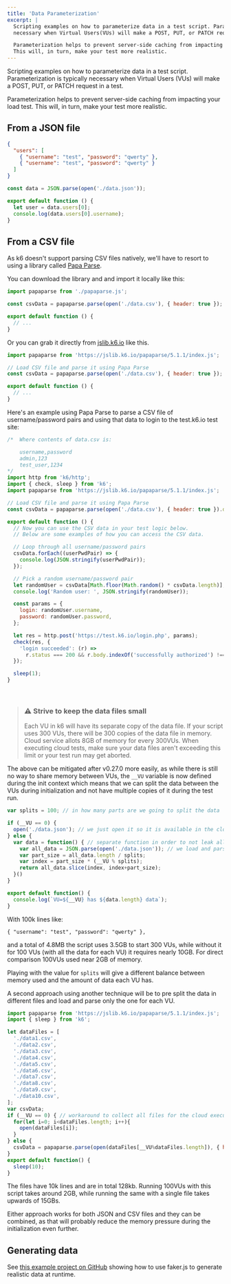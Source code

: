 ```yaml
---
title: 'Data Parameterization'
excerpt: |
  Scripting examples on how to parameterize data in a test script. Parameterization is typically
  necessary when Virtual Users(VUs) will make a POST, PUT, or PATCH request in a test.

  Parameterization helps to prevent server-side caching from impacting your load test.
  This will, in turn, make your test more realistic.
---
```


Scripting examples on how to parameterize data in a test script. Parameterization is typically
necessary when Virtual Users (VUs) will make a POST, PUT, or PATCH request in a test.

Parameterization helps to prevent server-side caching from impacting your load test.
This will, in turn, make your test more realistic.

## From a JSON file

<div class="code-group" data-props='{ "labels": ["data.json"], "lineNumbers": [true] }'>

```json
{
  "users": [
    { "username": "test", "password": "qwerty" },
    { "username": "test", "password": "qwerty" }
  ]
}
```

</div>

<div class="code-group" data-props='{ "labels": ["parse-json.js"], "lineNumbers": [true] }'>

```javascript
const data = JSON.parse(open('./data.json'));

export default function () {
  let user = data.users[0];
  console.log(data.users[0].username);
}
```

</div>

## From a CSV file

As k6 doesn't support parsing CSV files natively, we'll have to resort to using a
library called [Papa Parse](https://www.papaparse.com/).

You can download the library and and import it locally like this:

<div class="code-group" data-props='{ "labels": ["papaparse-local-import.js"], "lineNumbers": [true] }'>

```javascript
import papaparse from './papaparse.js';

const csvData = papaparse.parse(open('./data.csv'), { header: true });

export default function () {
  // ...
}
```

</div>

Or you can grab it directly from [jslib.k6.io](https://jslib.k6.io/) like this.

<div class="code-group" data-props='{ "labels": ["papaparse-remote-import.js"], "lineNumbers": [true] }'>

```javascript
import papaparse from 'https://jslib.k6.io/papaparse/5.1.1/index.js';

// Load CSV file and parse it using Papa Parse
const csvData = papaparse.parse(open('./data.csv'), { header: true });

export default function () {
  // ...
}
```

</div>

Here's an example using Papa Parse to parse a CSV file of username/password pairs and using that
data to login to the test.k6.io test site:

<div class="code-group" data-props='{ "labels": ["parse-csv.js"], "lineNumbers": [true] }'>

```javascript
/*  Where contents of data.csv is:

    username,password
    admin,123
    test_user,1234
*/
import http from 'k6/http';
import { check, sleep } from 'k6';
import papaparse from 'https://jslib.k6.io/papaparse/5.1.1/index.js';

// Load CSV file and parse it using Papa Parse
const csvData = papaparse.parse(open('./data.csv'), { header: true }).data;

export default function () {
  // Now you can use the CSV data in your test logic below.
  // Below are some examples of how you can access the CSV data.

  // Loop through all username/password pairs
  csvData.forEach((userPwdPair) => {
    console.log(JSON.stringify(userPwdPair));
  });

  // Pick a random username/password pair
  let randomUser = csvData[Math.floor(Math.random() * csvData.length)];
  console.log('Random user: ', JSON.stringify(randomUser));

  const params = {
    login: randomUser.username,
    password: randomUser.password,
  };

  let res = http.post('https://test.k6.io/login.php', params);
  check(res, {
    'login succeeded': (r) =>
      r.status === 200 && r.body.indexOf('successfully authorized') !== -1,
  });

  sleep(1);
}
```

</div>

<br/>

<div class="doc-blockquote" data-props='{"mod": "warning"}'>

> ### ⚠️ Strive to keep the data files small
>
> Each VU in k6 will have its separate copy of the data file.
> If your script uses 300 VUs, there will be 300 copies of the data file in memory.
> Cloud service allots 8GB of memory for every 300VUs.
> When executing cloud tests, make sure your data files aren't exceeding this limit or your test run may get aborted.

</div>

The above can be mitigated after v0.27.0 more easily, as while there is still no way
to share memory between VUs, the `__VU` variable is now defined during the init
context which means that we can split the data between the VUs during initialization
and not have multiple copies of it during the test run.

<div class="code-group" data-props='{ "labels": ["parse-csv.js"], "lineNumbers": [true] }'>

```javascript
var splits = 100; // in how many parts are we going to split the data

if (__VU == 0) {
  open('./data.json'); // we just open it so it is available in the cloud or if we do k6 archive
} else {
  var data = function() { // separate function in order to not leak all the data in the main scope
    var all_data = JSON.parse(open('./data.json')); // we load and parse the data in one go, no need for temp variables
    var part_size = all_data.length / splits;
    var index = part_size * (__VU % splits);
    return all_data.slice(index, index+part_size);
  }()
}

export default function() {
  console.log(`VU=${__VU} has ${data.length} data`);
}
```

</div>

With 100k lines like:

```
{ "username": "test", "password": "qwerty" },
```

and a total of 4.8MB the script uses 3.5GB to start 300 VUs, while without it for 100 VUs (with all the data for each VU) it requires nearly 10GB.
For direct comparison 100VUs used near 2GB of memory.

Playing with the value for `splits` will give a different balance between memory used and the amount of data each VU has.

A second approach using another technique will be to pre split the data in different files and load and parse only the one for each VU.

<div class="code-group" data-props='{ "labels": ["parse-csv.js"], "lineNumbers": [true] }'>

```javascript
import papaparse from 'https://jslib.k6.io/papaparse/5.1.1/index.js';
import { sleep } from 'k6';

let dataFiles = [
  './data1.csv',
  './data2.csv',
  './data3.csv',
  './data4.csv',
  './data5.csv',
  './data6.csv',
  './data7.csv',
  './data8.csv',
  './data9.csv',
  './data10.csv',
];
var csvData;
if (__VU == 0) { // workaround to collect all files for the cloud execution
  for(let i=0; i<dataFiles.length; i++){
    open(dataFiles[i]);
  }
} else {
  csvData = papaparse.parse(open(dataFiles[__VU%dataFiles.length]), { header: true }).data;
}
export default function() {
  sleep(10);
}
```

</div>

The files have 10k lines and are in total 128kb. Running 100VUs with this script takes around 2GB, while running the same with a single file takes upwards of 15GBs.

Either approach works for both JSON and CSV files and they can be combined, as that will probably reduce the memory pressure during the initialization even further.


## Generating data

See [this example project on GitHub](https://github.com/k6io/example-data-generation) showing how to use faker.js to generate realistic data at runtime.
